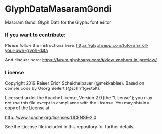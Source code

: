 # GlyphDataMasaramGondi
Masaram Gondi Glyph Data for the Glyphs font editor

### If you want to contribute:

Please follow the instructions here:
https://glyphsapp.com/tutorials/roll-your-own-glyph-data

And discuss here:
https://forum.glyphsapp.com/t/view-anchors-in-preview/

### License

Copyright 2019 Rainer Erich Scheichelbauer (@mekkablue).
Based on sample code by Georg Seifert (@schriftgestalt).

Licensed under the Apache License, Version 2.0 (the "License");
you may not use this file except in compliance with the License.
You may obtain a copy of the License at

http://www.apache.org/licenses/LICENSE-2.0

See the License file included in this repository for further details.
